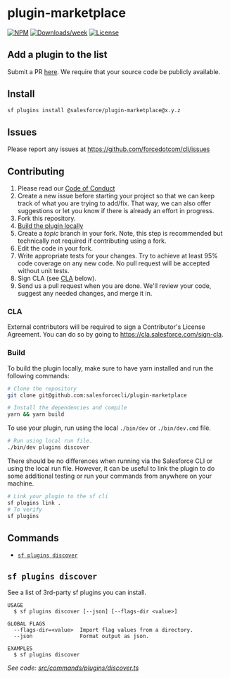 # plugin-marketplace

[![NPM](https://img.shields.io/npm/v/@salesforce/plugin-marketplace.svg?label=@salesforce/plugin-marketplace)](https://www.npmjs.com/package/@salesforce/plugin-marketplace) [![Downloads/week](https://img.shields.io/npm/dw/@salesforce/plugin-marketplace.svg)](https://npmjs.org/package/@salesforce/plugin-marketplace) [![License](https://img.shields.io/badge/License-BSD%203--Clause-brightgreen.svg)](https://raw.githubusercontent.com/salesforcecli/plugin-marketplace/main/LICENSE.txt)

## Add a plugin to the list

Submit a PR [here](/src/shared/plugins.ts). We require that your source code be publicly available.

## Install

```bash
sf plugins install @salesforce/plugin-marketplace@x.y.z
```

## Issues

Please report any issues at https://github.com/forcedotcom/cli/issues

## Contributing

1. Please read our [Code of Conduct](CODE_OF_CONDUCT.md)
2. Create a new issue before starting your project so that we can keep track of
   what you are trying to add/fix. That way, we can also offer suggestions or
   let you know if there is already an effort in progress.
3. Fork this repository.
4. [Build the plugin locally](#build)
5. Create a _topic_ branch in your fork. Note, this step is recommended but technically not required if contributing using a fork.
6. Edit the code in your fork.
7. Write appropriate tests for your changes. Try to achieve at least 95% code coverage on any new code. No pull request will be accepted without unit tests.
8. Sign CLA (see [CLA](#cla) below).
9. Send us a pull request when you are done. We'll review your code, suggest any needed changes, and merge it in.

### CLA

External contributors will be required to sign a Contributor's License
Agreement. You can do so by going to https://cla.salesforce.com/sign-cla.

### Build

To build the plugin locally, make sure to have yarn installed and run the following commands:

```bash
# Clone the repository
git clone git@github.com:salesforcecli/plugin-marketplace

# Install the dependencies and compile
yarn && yarn build
```

To use your plugin, run using the local `./bin/dev` or `./bin/dev.cmd` file.

```bash
# Run using local run file.
./bin/dev plugins discover
```

There should be no differences when running via the Salesforce CLI or using the local run file. However, it can be useful to link the plugin to do some additional testing or run your commands from anywhere on your machine.

```bash
# Link your plugin to the sf cli
sf plugins link .
# To verify
sf plugins
```

## Commands

<!-- commands -->

- [`sf plugins discover`](#sf-plugins-discover)

## `sf plugins discover`

See a list of 3rd-party sf plugins you can install.

```
USAGE
  $ sf plugins discover [--json] [--flags-dir <value>]

GLOBAL FLAGS
  --flags-dir=<value>  Import flag values from a directory.
  --json               Format output as json.

EXAMPLES
  $ sf plugins discover
```

_See code: [src/commands/plugins/discover.ts](https://github.com/salesforcecli/plugin-marketplace/blob/1.2.11/src/commands/plugins/discover.ts)_

<!-- commandsstop -->
